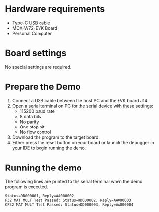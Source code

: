Hardware requirements
=====================
- Type-C USB cable
- MCX-W72-EVK Board
- Personal Computer

Board settings
==============
No special settings are required.

Prepare the Demo
================
1. Connect a USB cable between the host PC and the EVK board J14.
2. Open a serial terminal on PC for the serial device with these settings:
    - 115200 baud rate
    - 8 data bits
    - No parity
    - One stop bit
    - No flow control
3. Download the program to the target board.
4. Either press the reset button on your board or launch the debugger in your IDE to begin running
   the demo.

Running the demo
================
The following lines are printed to the serial terminal when the demo program is executed.
~~~~~~~~~~~~~~~~~~~~~~~~~~~~~~~~~~~~~~~~
Status=DD000001, Reply=AA000002
F32 MAT MULT Test Passed: Status=DD000002, Reply=AA000003
CF32 MAT MULT Test Passed: Status=DD000003, Reply=AA000004
~~~~~~~~~~~~~~~~~~~~~~~~~~~~~~~~~~~~~~~~

